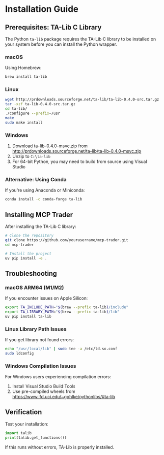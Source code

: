 # Installation Guide

## Prerequisites: TA-Lib C Library

The Python `ta-lib` package requires the TA-Lib C library to be installed on your system before you can install the Python wrapper.

### macOS

Using Homebrew:
```bash
brew install ta-lib
```

### Linux

```bash
wget http://prdownloads.sourceforge.net/ta-lib/ta-lib-0.4.0-src.tar.gz
tar -xzf ta-lib-0.4.0-src.tar.gz
cd ta-lib/
./configure --prefix=/usr
make
sudo make install
```

### Windows

1. Download ta-lib-0.4.0-msvc.zip from http://prdownloads.sourceforge.net/ta-lib/ta-lib-0.4.0-msvc.zip
2. Unzip to `C:\ta-lib`
3. For 64-bit Python, you may need to build from source using Visual Studio

### Alternative: Using Conda

If you're using Anaconda or Miniconda:
```bash
conda install -c conda-forge ta-lib
```

## Installing MCP Trader

After installing the TA-Lib C library:

```bash
# Clone the repository
git clone https://github.com/yourusername/mcp-trader.git
cd mcp-trader

# Install the project
uv pip install -e .
```

## Troubleshooting

### macOS ARM64 (M1/M2)

If you encounter issues on Apple Silicon:
```bash
export TA_INCLUDE_PATH="$(brew --prefix ta-lib)/include"
export TA_LIBRARY_PATH="$(brew --prefix ta-lib)/lib"
uv pip install ta-lib
```

### Linux Library Path Issues

If you get library not found errors:
```bash
echo "/usr/local/lib" | sudo tee -a /etc/ld.so.conf
sudo ldconfig
```

### Windows Compilation Issues

For Windows users experiencing compilation errors:
1. Install Visual Studio Build Tools
2. Use pre-compiled wheels from https://www.lfd.uci.edu/~gohlke/pythonlibs/#ta-lib

## Verification

Test your installation:
```python
import talib
print(talib.get_functions())
```

If this runs without errors, TA-Lib is properly installed.